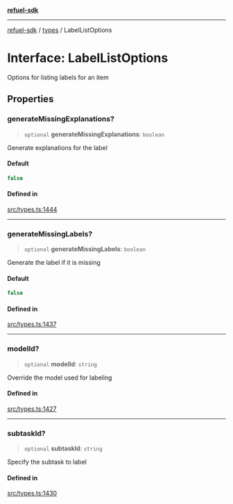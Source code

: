 [**refuel-sdk**](../../README.md)

***

[refuel-sdk](../../modules.md) / [types](../README.md) / LabelListOptions

# Interface: LabelListOptions

Options for listing labels for an item

## Properties

### generateMissingExplanations?

> `optional` **generateMissingExplanations**: `boolean`

Generate explanations for the label

#### Default

```ts
false
```

#### Defined in

[src/types.ts:1444](https://github.com/refuel-ai/refuel-sdk/blob/4c2ff8dd3473ca3a77a7beb7cac6d4e017c1d0e0/src/types.ts#L1444)

***

### generateMissingLabels?

> `optional` **generateMissingLabels**: `boolean`

Generate the label if it is missing

#### Default

```ts
false
```

#### Defined in

[src/types.ts:1437](https://github.com/refuel-ai/refuel-sdk/blob/4c2ff8dd3473ca3a77a7beb7cac6d4e017c1d0e0/src/types.ts#L1437)

***

### modelId?

> `optional` **modelId**: `string`

Override the model used for labeling

#### Defined in

[src/types.ts:1427](https://github.com/refuel-ai/refuel-sdk/blob/4c2ff8dd3473ca3a77a7beb7cac6d4e017c1d0e0/src/types.ts#L1427)

***

### subtaskId?

> `optional` **subtaskId**: `string`

Specify the subtask to label

#### Defined in

[src/types.ts:1430](https://github.com/refuel-ai/refuel-sdk/blob/4c2ff8dd3473ca3a77a7beb7cac6d4e017c1d0e0/src/types.ts#L1430)
